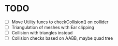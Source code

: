 # TODO

- [ ] Move Utility funcs to checkCollision() on collider
- [ ] Triangulation of meshes with Ear clipping
- [ ] Collision with triangles instead
- [ ] Collision checks based on AABB, maybe quad tree
